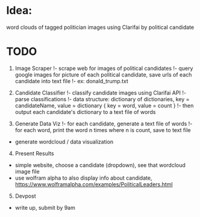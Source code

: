 # Idea: 
word clouds of tagged politician images using Clarifai by political candidate

# TODO

1. Image Scraper
  !- scrape web for images of political candidates
  !- query google images for picture of each political candidate, save urls of each candidate into text file
  !- ex: donald_trump.txt


2. Candidate Classifier
  !- classify candidate images using Clarifai API
  !- parse classifications
  !- data structure: dictionary of dictionaries, key = candidateName, value = dictionary { key = word, value = count }
  !- then output each candidate's dictionary to a text file of words


3. Generate Data Viz
  !- for each candidate, generate a text file of words
  !- for each word, print the word n times where n is count, save to text file
  - generate wordcloud / data visualization


4. Present Results
  - simple website, choose a candidate (dropdown), see that wordcloud image file
  - use wolfram alpha to also display info about candidate, https://www.wolframalpha.com/examples/PoliticalLeaders.html


5. Devpost
  - write up, submit by 9am